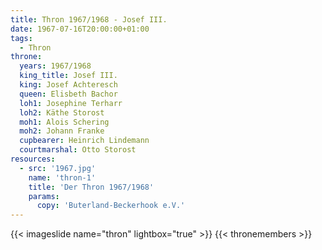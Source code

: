 ```yaml
---
title: Thron 1967/1968 - Josef III.
date: 1967-07-16T20:00:00+01:00
tags:
  - Thron
throne:
  years: 1967/1968
  king_title: Josef III.
  king: Josef Achteresch
  queen: Elisbeth Bachor
  loh1: Josephine Terharr
  loh2: Käthe Storost
  moh1: Alois Schering
  moh2: Johann Franke
  cupbearer: Heinrich Lindemann
  courtmarshal: Otto Storost
resources:
  - src: '1967.jpg'
    name: 'thron-1'
    title: 'Der Thron 1967/1968'
    params:
      copy: 'Buterland-Beckerhook e.V.'
---
```

{{< imageslide name="thron" lightbox="true" >}}
{{< thronemembers >}}
